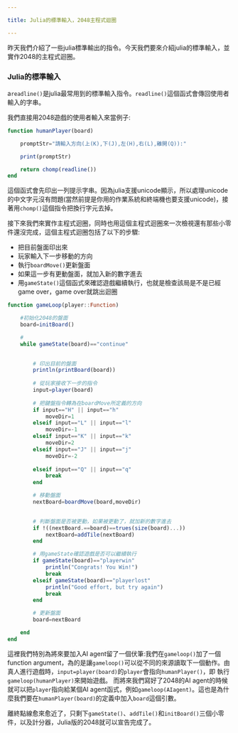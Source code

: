 ```yaml
---

title: Julia的標準輸入，2048主程式迴圈

---
```


昨天我們介紹了一些julia標準輸出的指令。今天我們要來介紹julia的標準輸入，並實作2048的主程式迴圈。


### Julia的標準輸入

a```readline()```是julia最常用到的標準輸入指令。```readline()```這個函式會傳回使用者輸入的字串。

我們直接用2048遊戲的使用者輸入來當例子:


```julia
function humanPlayer(board)

	promptStr="請輸入方向(上(K),下(J),左(H),右(L),離開(Q)):"

	print(promptStr)

	return chomp(readline())
end
```

這個函式會先印出一列提示字串。因為julia支援unicode顯示，所以處理unicode的中文字元沒有問題(當然前提是你用的作業系統和終端機也要支援unicode)，接著用```chomp()```這個指令把換行字元去掉。


接下來我們來實作主程式迴圈，同時也用這個主程式迴圈來一次檢視還有那些小零件還沒完成，這個主程式迴圈包括了以下的步驟:

- 把目前盤面印出來
- 玩家輸入下一步移動的方向
- 執行```boardMove()```更新盤面
- 如果這一步有更動盤面，就加入新的數字進去
- 用```gameState()```這個函式來確認遊戲繼續執行，也就是檢查該局是不是已經game over，game over就跳出迴圈


```julia
function gameLoop(player::Function)

	#初始化2048的盤面
	board=initBoard()

	#
	while gameState(board)=="continue"

		
		# 印出目前的盤面
		println(printBoard(board))
		
		# 從玩家接收下一步的指令
		input=player(board)
		
		# 把鍵盤指令轉為在boardMove所定義的方向
		if input=="H" || input=="h"
			moveDir=1
		elseif input=="L" || input=="l"
			moveDir=-1
		elseif input=="K" || input=="k"
			moveDir=2
		elseif input=="J" || input=="j"
			moveDir=-2
		
		elseif input=="Q" || input=="q"
			break
		end

		# 移動盤面
		nextBoard=boardMove(board,moveDir)

		
		# 判斷盤面是否被更動，如果被更動了，就加新的數字進去
		if !((nextBoard.==board)==trues(size(board)...))
			nextBoard=addTile(nextBoard)
		end

		# 用gameState確認遊戲是否可以繼續執行
		if gameState(board)=="playerwin"
			println("Congrats! You Win!")
			break	
		elseif gameState(board)=="playerlost"
			println("Good effort, but try again")
			break
		end

		# 更新盤面
		board=nextBoard

	end
end

```

這裡我們特別為將來要加入AI agent留了一個伏筆:我們在```gameloop()```加了一個function argument，為的是讓```gameloop()```可以從不同的來源讀取下一個動作。由真人進行遊戲時，```input=player(board)```的```player```會指向```humanPlayer()```，即 執行```gameloop(humanPlayer)```來開始遊戲。
而將來我們寫好了2048的AI agent的時候就可以把```player```指向給某個AI agent函式，例如```gameloop(AIagent)```。這也是為什麼我們要在```humanPlayer(board)```的定義中加入```board```這個引數。

離終點線愈來愈近了，只剩下```gameState()```、```addTile()```和```initBoard()```三個小零件，以及計分器，Julia版的2048就可以宣告完成了。
